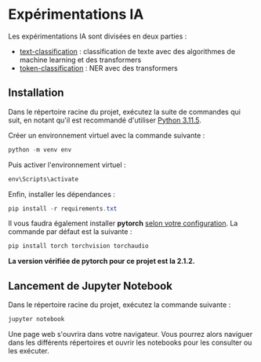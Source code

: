 # Expérimentations IA
Les expérimentations IA sont divisées en deux parties :
- [text-classification](text-classification) : classification de texte avec des algorithmes de machine learning et des transformers
- [token-classification](token-classification) : NER avec des transformers

## Installation
Dans le répertoire racine du projet, exécutez la suite de commandes qui suit, en notant qu'il est recommandé d'utiliser [Python 3.11.5](https://www.python.org/downloads/release/python-3115/).

Créer un environnement virtuel avec la commande suivante :
```powershell
python -m venv env
```
Puis activer l'environnement virtuel :
```powershell
env\Scripts\activate
```
Enfin, installer les dépendances :
```powershell
pip install -r requirements.txt
```

Il vous faudra également installer __pytorch__ [selon votre configuration](https://pytorch.org/get-started/locally/). La commande par défaut est la suivante :
```powershell
pip install torch torchvision torchaudio
```

__La version vérifiée de pytorch pour ce projet est la 2.1.2.__

## Lancement de Jupyter Notebook
Dans le répertoire racine du projet, exécutez la commande suivante :
```powershell
jupyter notebook
```
Une page web s'ouvrira dans votre navigateur. Vous pourrez alors naviguer dans les différents répertoires et ouvrir les notebooks pour les consulter ou les exécuter.